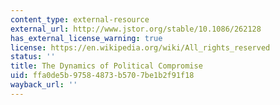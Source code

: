 ```yaml
---
content_type: external-resource
external_url: http://www.jstor.org/stable/10.1086/262128
has_external_license_warning: true
license: https://en.wikipedia.org/wiki/All_rights_reserved
status: ''
title: The Dynamics of Political Compromise
uid: ffa0de5b-9758-4873-b570-7be1b2f91f18
wayback_url: ''
---
```

